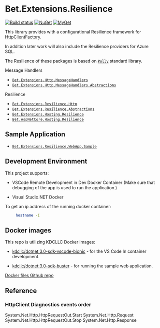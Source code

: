 # Bet.Extensions.Resilience

[![Build status](https://ci.appveyor.com/api/projects/status/tmqs7xbq1aqee3md/branch/master?svg=true)](https://ci.appveyor.com/project/kdcllc/bet-extensions-resilience/branch/master)
[![NuGet](https://img.shields.io/nuget/v/Bet.Extensions.Resilience.Http.svg)](https://www.nuget.org/packages?q=Bet.Extensions.Resilience.Http)
[![MyGet](https://img.shields.io/myget/kdcllc/v/Bet.Extensions.Resilience.Http.svg?label=myget)](https://www.myget.org/F/kdcllc/api/v2)

This library provides with a configurational Resilience framework for [HttpClientFactory](https://docs.microsoft.com/en-us/dotnet/architecture/microservices/implement-resilient-applications/use-httpclientfactory-to-implement-resilient-http-requests).

In addition later work will also include the Resilience providers for Azure SQL.

The Resilience of these packages is based on [`Polly`](https://github.com/App-vNext/Polly) standard library.

Message Handlers

- [`Bet.Extensions.Http.MessageHandlers`](./src/Bet.Extensions.Http.MessageHandlers/README.md)
- [`Bet.Extensions.Http.MessageHandlers.Abstractions`](./src/Bet.Extensions.Http.MessageHandlers.Abstractions/README.md)

Resilience

- [`Bet.Extensions.Resilience.Http`](./src/Bet.Extensions.Resilience.Http/README.md)
- [`Bet.Extensions.Resilience.Abstractions`](./src/Bet.Extensions.Resilience.Abstractions/README.md)
- [`Bet.Extensions.Hosting.Resilience`](./src/Bet.Extensions.Hosting.Resilience/README.md)
- [`Bet.AspNetCore.Hosting.Resilience`](./src/Bet.AspNetCore.Hosting.Resilience/README.md)

## Sample Application

- [`Bet.Extensions.Resilience.WebApp.Sample`](./src/Bet.Extensions.Resilience.WebApp.Sample/README.md)

## Development Environment

This project supports:

- VSCode Remote Development in Dev Docker Container (Make sure that debugging of the app is used to run the application.)

- Visual Studio.NET Docker

To get an ip address of the running docker container:

```bash
     hostname -I
```

## Docker images

This repo is utilizing KDCLLC Docker images:

- [kdcllc/dotnet:3.0-sdk-vscode-bionic](https://hub.docker.com/r/kdcllc/dotnet/tags) - for the VS Code In container development.

- [kdcllc/dotnet:3.0-sdk-buster](https://hub.docker.com/r/kdcllc/dotnet/tags) - for running the sample web application.

[Docker files Github repo](https://github.com/kdcllc/docker/blob/master/dotnet/dotnet-docker.md)

## Reference



### HttpClient Diagnostics events order

System.Net.Http.HttpRequestOut.Start
System.Net.Http.Request
System.Net.Http.HttpRequestOut.Stop
System.Net.Http.Response
